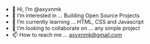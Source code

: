 - 👋 Hi, I’m @axyxnmk
- 👀 I’m interested in ... Building Open Source Projects
- 🌱 I’m currently learning ... HTML, CSS and Javascript
- 💞️ I’m looking to collaborate on ... any simple project
- 📫 How to reach me ... axyxnmk@gmail.com

<!---
axyxnmk/axyxnmk is a ✨ special ✨ repository because its `README.md` (this file) appears on your GitHub profile.
You can click the Preview link to take a look at your changes.
--->
